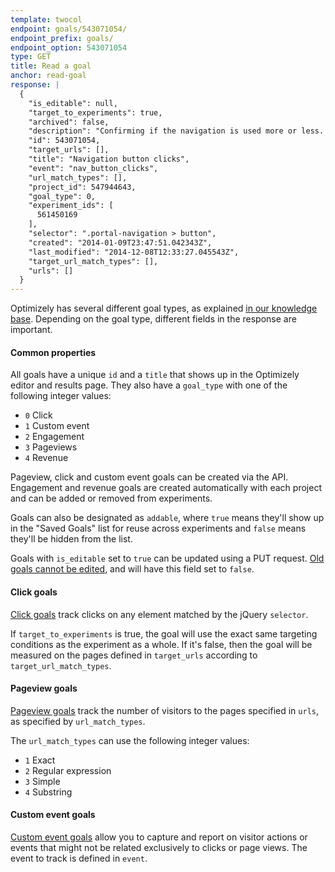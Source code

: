 ```yaml
---
template: twocol
endpoint: goals/543071054/
endpoint_prefix: goals/
endpoint_option: 543071054
type: GET
title: Read a goal
anchor: read-goal
response: |
  {
    "is_editable": null,
    "target_to_experiments": true,
    "archived": false,
    "description": "Confirming if the navigation is used more or less. #nav",
    "id": 543071054,
    "target_urls": [],
    "title": "Navigation button clicks",
    "event": "nav_button_clicks",
    "url_match_types": [],
    "project_id": 547944643,
    "goal_type": 0,
    "experiment_ids": [
      561450169
    ],
    "selector": ".portal-navigation > button",
    "created": "2014-01-09T23:47:51.042343Z",
    "last_modified": "2014-12-08T12:33:27.045543Z",
    "target_url_match_types": [],
    "urls": []
  }
---
```


Optimizely has several different goal types, as explained <a href="https://help.optimizely.com/hc/en-us/articles/200039915-Goals-Overview" target="_blank">in our knowledge base</a>. Depending on the goal type, different fields in the response are important.

#### Common properties

All goals have a unique `id` and a `title` that shows up in the Optimizely editor and results page. They also have a `goal_type` with one of the following integer values:

  * `0` Click
  * `1` Custom event
  * `2` Engagement
  * `3` Pageviews
  * `4` Revenue

Pageview, click and custom event goals can be created via the API. Engagement and revenue goals are created automatically with each project and can be added or removed from experiments.

Goals can also be designated as `addable`, where `true` means they'll show up in the "Saved Goals" list for reuse across experiments and `false` means they'll be hidden from the list.

Goals with `is_editable` set to `true` can be updated using a PUT request. [Old goals cannot be edited](https://help.optimizely.com/hc/en-us/articles/200039915-Goals-Measure-the-success-of-your-experiment#retroactive_goals), and will have this field set to `false`.

#### Click goals

<a href="https://help.optimizely.com/hc/en-us/articles/200039905" target="_blank">Click goals</a> track clicks on any element matched by the jQuery `selector`.

If `target_to_experiments` is true, the goal will use the exact same targeting conditions as the experiment as a whole. If it's false, then the goal will be measured on the pages defined in `target_urls` according to `target_url_match_types`.

#### Pageview goals

<a href="https://help.optimizely.com/hc/en-us/articles/200090069">Pageview goals</a> track the number of visitors to the pages specified in `urls`, as specified by `url_match_types`.

The `url_match_types` can use the following integer values:

* `1` Exact
* `2` Regular expression
* `3` Simple
* `4` Substring

#### Custom event goals

<a href="https://help.optimizely.com/hc/en-us/articles/200039925" target="_blank">Custom event goals</a> allow you to capture and report on visitor actions or events that might not be related exclusively to clicks or page views. The event to track is defined in `event`.
